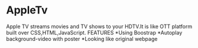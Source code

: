 # AppleTv

Apple TV streams movies and TV shows to your HDTV.It is like OTT platform built over CSS,HTML,JavaScript.
FEATURES
*Using Boostrap
*Autoplay background-video with poster
*Looking like original webpage
